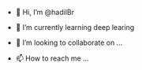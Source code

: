 - 👋 Hi, I’m @hadilBr

- 🌱 I’m currently learning deep learing
- 💞️ I’m looking to collaborate on ...
- 📫 How to reach me ...

<!---
hadilBr/hadilBr is a ✨ special ✨ repository because its `README.md` (this file) appears on your GitHub profile.
You can click the Preview link to take a look at your changes.
--->

